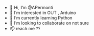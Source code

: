 - 👋 Hi, I’m @APermonti
- 👀 I’m interested in OUT , Arduino
- 🌱 I’m currently learning Python
- 💞️ I’m looking to collaborate on not sure
- 📫 reach me ??

<!---
APermonti/APermonti is a ✨ special ✨ repository because its `README.md` (this file) appears on your GitHub profile.
You can click the Preview link to take a look at your changes.
--->
